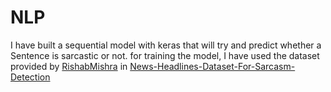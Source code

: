 # NLP
I have built a sequential model with keras that will try and predict whether a Sentence is sarcastic or not.
for training the model, I have used the dataset provided by [RishabMishra](https://github.com/rishabhmisra) in [News-Headlines-Dataset-For-Sarcasm-Detection](https://github.com/rishabhmisra/News-Headlines-Dataset-For-Sarcasm-Detection#:~:text=To%20overcome%20the%20limitations%20related,categories%20(which%20are%20sarcastic).)

